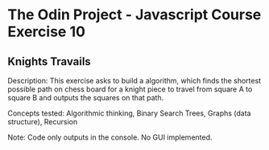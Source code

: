 # The Odin Project - Javascript Course Exercise 10
## Knights Travails
Description: This exercise asks to build a algorithm, which finds the shortest possible path on chess board for a knight piece to travel from square A to square B and outputs the squares on that path.

Concepts tested: Algorithmic thinking, Binary Search Trees, Graphs (data structure), Recursion

Note: Code only outputs in the console. No GUI implemented.